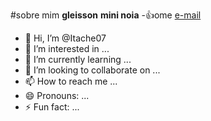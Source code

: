 #sobre mim **gleisson**
**mini noia**
-:+1:ome [e-mail](gleisson.ramos@escola.pr.gov.br)
- 👋 Hi, I’m @Itache07
- 👀 I’m interested in ...
- 🌱 I’m currently learning ...
- 💞️ I’m looking to collaborate on ...
- 📫 How to reach me ...
- 😄 Pronouns: ...
- ⚡ Fun fact: ...

<!---
Itache07/Itache07 is a ✨ special ✨ repository because its `README.md` (this file) appears on your GitHub profile.
You can click the Preview link to take a look at your changes.
--->
